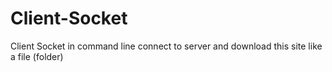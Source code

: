 # Client-Socket
Client Socket in command line connect to server and download this site like a file (folder)
